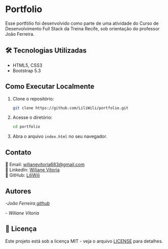 # Portfolio

Esse portfólio foi desenvolvido como parte de uma atividade do Curso de Desenvolvimento Full Stack da Treina Recife, sob orientação do professor João Ferreira.

## 🛠️ Tecnologias Utilizadas
- HTML5, CSS3
- Bootstrap 5.3

## Como Executar Localmente
1. Clone o repositório:
   ```sh
   git clone https://github.com/LiliWili/portfolio.git
   ```
2. Acesse o diretório:
   ```sh
   cd portfolio
   ```
3. Abra o arquivo `index.html` no seu navegador.

## Contato
📧 Email: [wilianevitoria683@gmail.com](mailto:wilianevitoria683@gmail.com)  
💼 LinkedIn: [Wiliane Vitoria](https://www.linkedin.com/in/wiliane-vitoria-maria-da-silva-627754270/)  
🐙 GitHub: [LiliWili](https://github.com/LiliWili)

## Autores
<em>-João Ferreira<a href="https://github.com/joaoferreirape"> github</a></em>

<em>- Wiliane Vitoria</em>

## 📜 Licença
Este projeto está sob a licença MIT - veja o arquivo [LICENSE](LICENSE) para detalhes.
